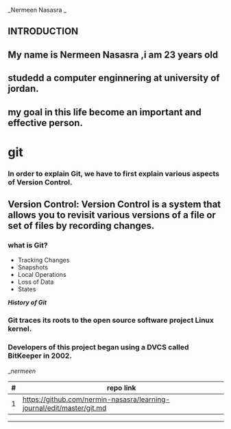 _Nermeen Nasasra _

## INTRODUCTION
## My name is Nermeen Nasasra ,i am 23 years old
## studedd a computer enginnering at university of jordan.
## my goal in this life become an important and effective person.


# git 
### In order to explain Git, we have to first explain various aspects of Version Control.
## Version Control: Version Control is a system that allows you to revisit various versions of a file or set of files by recording changes.

### what is Git?
* Tracking Changes
* Snapshots
* Local Operations
* Loss of Data
* States

**_History of Git_**

### Git traces its roots to the open source software project Linux kernel.
### Developers of this project began using a DVCS called BitKeeper in 2002.

__nermeen_

|     #   |  repo link |  
|---------|------------|
|  1      | https://github.com/nermin-nasasra/learning-journal/edit/master/git.md   
------------------------
